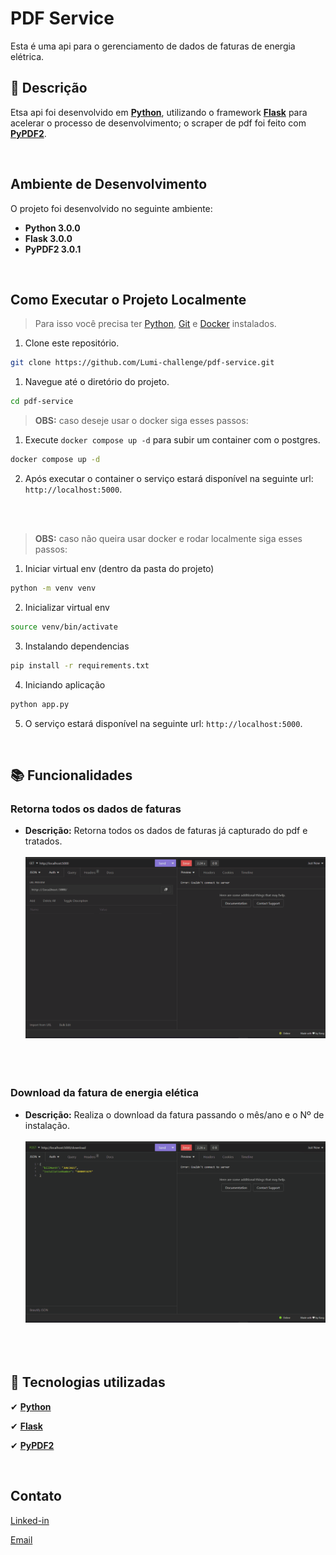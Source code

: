 # PDF Service

Esta é uma api para o gerenciamento de dados de faturas de energia elétrica.

## :memo: Descrição

Etsa api foi desenvolvido em **[Python](https://www.python.org/)**, utilizando o framework **[Flask](https://flask.palletsprojects.com/en/3.0.x/)** para acelerar o processo de desenvolvimento; o scraper de pdf foi feito com **[PyPDF2](https://pypi.org/project/PyPDF2/)**.

<br/>

## Ambiente de Desenvolvimento

O projeto foi desenvolvido no seguinte ambiente:

- **Python 3.0.0**
- **Flask 3.0.0**
- **PyPDF2 3.0.1**

<br/>

## Como Executar o Projeto Localmente

> Para isso você precisa ter [Python](https://www.python.org/), [Git](https://git-scm.com/) e [Docker](https://www.docker.com/) instalados.

1. Clone este repositório.

```sh
git clone https://github.com/Lumi-challenge/pdf-service.git
```

1. Navegue até o diretório do projeto.

```sh
cd pdf-service
```

> **OBS:** caso deseje usar o docker siga esses passos:

1. Execute `docker compose up -d` para subir um container com o postgres.

```sh
docker compose up -d
```

2. Após executar o container o serviço estará disponível na seguinte url: `http://localhost:5000`.

<br/>
<br/>

> **OBS:** caso não queira usar docker e rodar localmente siga esses passos:

1. Iniciar virtual env (dentro da pasta do projeto)

```sh
python -m venv venv
```

2. Inicializar virtual env

```sh
source venv/bin/activate
```

3. Instalando dependencias

```sh
pip install -r requirements.txt
```

4. Iniciando aplicação

```sh
python app.py
```

5. O serviço estará disponível na seguinte url: `http://localhost:5000`.

<br/>

## :books: Funcionalidades

### Retorna todos os dados de faturas

- **Descrição:** Retorna todos os dados de faturas já capturado do pdf e tratados.
  <br/><br/>
  ![scrap de dados](docs/assets/scrap.gif)
  <br/>
  <br/>
  <br/>
  <br/>

### Download da fatura de energia elética

- **Descrição:** Realiza o download da fatura passando o mês/ano e o Nº de instalação.
  <br/><br/>
  ![download da fatura de energia elétrica](docs/assets/download.gif)
  <br/>
  <br/>
  <br/>
  <br/>

## :wrench: Tecnologias utilizadas

✔ **[Python](https://www.python.org/)**

✔ **[Flask](https://flask.palletsprojects.com/en/3.0.x/)**

✔ **[PyPDF2](https://pypi.org/project/PyPDF2/)**

<br/>

## Contato

[Linked-in](https://www.linkedin.com/in/educoelhos/)

[Email](mailto:eduardocoelhosilva12@gmail.com)
